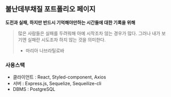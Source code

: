 ## 불난데부채질 포트폴리오 페이지
**도전과 실패, 하지만 반드시 기억해야만하는 시간들에 대한 기록을 위해**

> 많은 사람들은 실패를 두려워해 아예 시작조차 않는 경우가 많다. 그러나 내가 보기엔 실패란 시도조차 하지 않는 것을 의미한다. 
> - 마리아 나브라틸로바

### 사용스택
- 클라이언트 : React, Styled-component, Axios
- 서버 : Express.js, Sequelize, Sequeilize-cli
- DBMS : PostgreSQL
